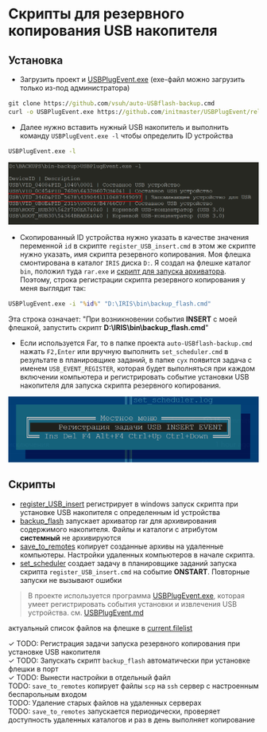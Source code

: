 # Скрипты для резервного копирования USB накопителя

## Установка

- Загрузить проект и [USBPlugEvent.exe](https://github.com/initmaster/USBPlugEvent/releases/download/1.0.0/USBPlugEvent.exe) (exe-файл можно загрузить только из-под администратора)

```bat
git clone https://github.com/vsuh/auto-USBflash-backup.cmd
curl -o USBPlugEvent.exe https://github.com/initmaster/USBPlugEvent/releases/download/1.0.0/USBPlugEvent.exe
```

- Далее нужно вставить нужный USB накопитель и выполнить команду `USBPlugEvent.exe -l` чтобы определить ID устройства

```bat
USBPlugEvent.exe -l
```

![вывод USBPlugEvent](Readme.files/image2.png)

- Скопированный ID устройства нужно указать в качестве значения переменной `id` в скрипте `register_USB_insert.cmd` в этом же скрипте нужно указать, имя скрипта резервного копирования. Моя флешка смонтирована в каталог `IRIS` диска `D:`. Я создал на флешке каталог `bin`, положил туда `rar.exe` и [скрипт для запуска архиватора](backup_flash.cmd). Поэтому, строка регистрации скрипта резервного копирования у меня выглядит так:

```bat
USBPlugEvent.exe -i "%id%" "D:\IRIS\bin\backup_flash.cmd"
```

Эта строка означает: "При возникновении события __INSERT__ с моей флешкой, запустить скрипт __D:\IRIS\bin\backup_flash.cmd__"

- Если используется Far, то в папке проекта `auto-USBflash-backup.cmd` нажать `F2,Enter` или вручную выполнить `set_scheduler.cmd`
в результате в планировщике заданий, в папке `cyx` появится задача с именем `USB_EVENT_REGISTER`, которая будет выполняться при каждом включении компьютера и регистрировать событие установки USB накопителя для запуска скрипта резервного копирования.

![Far menu](Readme.files/image.png)

## Скрипты

- [register_USB_insert](register_USB_insert.cmd) регистрирует в windows запуск скрипта при установке USB накопителя с определенным id устройства
- [backup_flash](backup_flash.cmd) запускает архиватор rar для архивирования содержимого накопителя.
Файлы и каталоги с атрибутом __системный__ не архивируются
- [save_to_remotes](save_to_remotes.cmd) копирует созданные архивы на удаленные компьютеры.
Настройки удаленных компьютеров в начале скрипта.
- [set_scheduler](set_scheduler.cmd) создает задачу в планировщике заданий запуска скрипта `register_USB_insert.cmd` на событие __ONSTART__. Повторные запуски не вызывают ошибки

> В проекте используется программа [USBPlugEvent.exe](https://github.com/initmaster/USBPlugEvent), которая умеет регистрировать события установки и извлечения USB устройства. см. [USBPlugEvent.md](USBPlugEvent.md)

актуальный список файлов на флешке в [current.filelist](current.filelist)

✓ TODO: Регистрация задачи запуска резервного копирования при установке USB накопителя  
✓ TODO: Запускать скрипт `backup_flash` автоматически при установке флешки в порт  
✓ TODO: Вынести настройки в отдельный файл  
TODO: `save_to_remotes` копирует файлы `scp` на `ssh` сервер с настроенным беспарольным входом  
TODO: Удаление старых файлов на удаленных серверах  
TODO: `save_to_remotes` запускается периодически, проверяет доступность удаленных каталогов и раз в день выполняет копирование
